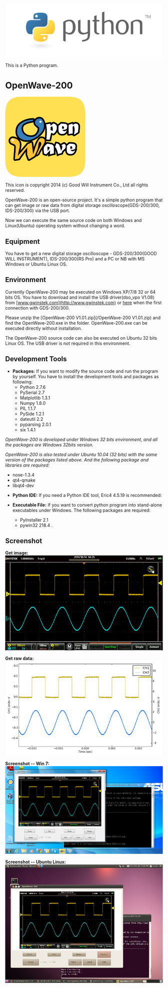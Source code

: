 ![Python logo](/image/python-logo.png)

This is a Python program.




OpenWave-200
============
![GetImage](/image/OpenWave256x256.jpg)

This icon is copyright 2014 (c) Good Will Instrument Co., Ltd all rights reserved.




OpenWave-200 is an open-source project. It's a simple python program that can get image or raw data from digital storage oscilloscope(GDS-200/300, IDS-200/300) via the USB port.  

Now we can execute the same source code on both Windows and Linux(Ubuntu) operating system without changing a word.


Equipment
------------
You have to get a new digital storage oscilloscope - GDS-200/300(GOOD WILL INSTRUMENT), IDS-200/300(RS Pro) and a PC or NB with MS Windows or Ubuntu Linux OS.




Environment
------------
Currently OpenWave-200 may be executed on Windows XP/7/8 32 or 64 bits OS. You have to download and install the USB driver(dso_vpo V1.08) from [www.gwinstek.com](http://www.gwinstek.com) or [here](/dso_vpo_v108.zip) when the first connection with GDS-200/300. 

Please unzip the [OpenWave-200 V1.01.zip](/OpenWave-200 V1.01.zip) and find the OpenWave-200.exe in the folder. OpenWave-200.exe can be executed directly without installation.

The OpenWave-200 source code can also be executed on Ubuntu 32 bits Linux OS. The USB driver is not required in this environment.


Development Tools
------------
- **Packages:**
   If you want to modify the source code and run the program by yourself. You have to install the development tools and packages as following:
   * Python 2.7.6
   * PySerial 2.7
   * Matplotlib 1.3.1
   * Numpy 1.8.0
   * PIL 1.1.7
   * PySide 1.2.1
   * dateutil 2.2
   * pyparsing 2.0.1
   * six 1.4.1

 *OpenWave-200 is developed under Windows 32 bits environment, and all the packages are Windows 32bits version.*
 
 *OpenWave-200 is also tested under Ubuntu 10.04 (32 bits) with the same version of the packages listed above.  And the following package and libraries are required:*
   * nose-1.3.4
   * qt4-qmake
   * libqt4-dev

- **Python IDE:**
   If you need a Python IDE tool, Eric4 4.5.19  is recommended:


- **Executable File:**
   If you want to convert python program into stand-alone executables under Windows. The following packages are required:
   * PyInstaller 2.1
   * pywin32 218.4 .



   
Screenshot
------------
**Get image:**
![GetImage](/image/pic1.png)


**Get raw data:**
![GetRawData](/image/pic2.png)


**Screenshot -- Win 7:**
![MS Windows](/image/Win7_Screenshot.jpg)


**Screenshot -- Ubuntu Linux:**
![Ubuntu Linux](/image/Ubuntu1004_Screenshot.jpg)

